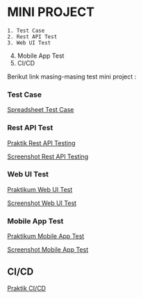 # **MINI PROJECT**

	1. Test Case 
	2. Rest API Test 
	3. Web UI Test
  4. Mobile App Test
  5. CI/CD

Berikut link masing-masing test mini project :

### Test Case

[Spreadsheet Test Case](https://docs.google.com/spreadsheets/d/19iZa0ULT-PjxRC9klNIaHzzGcJ-f8nD9VzWAt3mLwmI/edit?usp=sharing)

### Rest API Test

[Praktik Rest API Testing](https://github.com/putriagust/Mini_Project/blob/main/Rest%20API/Praktikum/RestAPIMiniProject.jmx)

[Screenshot Rest API Testing](https://github.com/putriagust/Mini_Project/blob/main/Rest%20API/Screenshot/QE%20API%20Documentation.pdf)

### Web UI Test

[Praktikum Web UI Test](https://github.com/putriagust/Mini_Project/blob/main/Web%20UI/Praktikum/WebUIMiniProject.zip)

[Screenshot Web UI Test](https://github.com/putriagust/Mini_Project/tree/main/Web%20UI/Screenshot)

### Mobile App Test

[Praktikum Mobile App Test](https://github.com/putriagust/Mini_Project/tree/main/Mobile%20App/Praktikum/Mobile%20App%20Test%20for%20MiniProject)

[Screenshot Mobile App Test](https://github.com/putriagust/Mini_Project/tree/main/Mobile%20App/Screenshot)

## CI/CD

[Praktik CI/CD](https://github.com/putriagust/CICD)